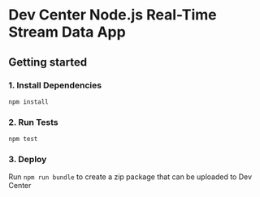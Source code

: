 # Dev Center Node.js Real-Time Stream Data App

## Getting started

### 1. Install Dependencies

```
npm install
```

### 2. Run Tests

```
npm test
```

### 3. Deploy

Run `npm run bundle` to create a zip package that can be uploaded to Dev Center
